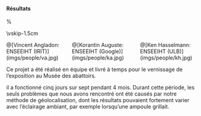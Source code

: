 #### Résultats

%[](videos/offroad.mp4)

\vskip-1.5cm

<div class="columns">
<div class="column" width="33%">
@[Vincent Angladon: ENSEEIHT (IRIT)](imgs/people/va.jpg)
</div>
<div class="column" width="33%">
@[Korantin Auguste: ENSEEIHT (Google)](imgs/people/ka.jpg)
</div>
<div class="column" width="33%">
@[Ken Hasselmann: ENSEEIHT (ULB)](imgs/people/kh.jpg)
</div>
</div>

<div class="notes">

Ce projet a été réalisé en équipe et livré à temps pour le vernissage de l’exposition au Musée des abattoirs.

il a fonctionné cinq jours sur sept pendant 4 mois. Durant cette période, les seuls problèmes que nous avons rencontré
ont été causés par notre méthode de géolocalisation, dont les résultats pouvaient fortement varier avec l’éclairage
ambiant, par exemple lorsqu’une ampoule grillait.
</div>
